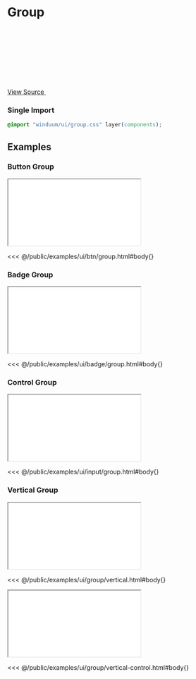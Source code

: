 # Group

<a href="https://github.com/winduum/winduum/blob/main/src/ui/group.css" target="_blank" rel="noreferrer" class="winduum-gh-link">View Source <svg><use href="#icon-gh" /></svg></a>

### Single Import

```css
@import "winduum/ui/group.css" layer(components);
```

## Examples

### Button Group

<iframe onload="this.style.visibility = 'visible';" src="/examples/ui/btn/group.html"></iframe>

<<< @/public/examples/ui/btn/group.html#body{}

### Badge Group

<iframe onload="this.style.visibility = 'visible';" src="/examples/ui/badge/group.html"></iframe>

<<< @/public/examples/ui/badge/group.html#body{}

### Control Group

<iframe onload="this.style.visibility = 'visible';" src="/examples/ui/input/group.html"></iframe>

<<< @/public/examples/ui/input/group.html#body{}

### Vertical Group

<iframe onload="this.style.visibility = 'visible';" src="/examples/ui/group/vertical.html"></iframe>

<<< @/public/examples/ui/group/vertical.html#body{}

<iframe onload="this.style.visibility = 'visible';" src="/examples/ui/group/vertical-control.html"></iframe>

<<< @/public/examples/ui/group/vertical-control.html#body{}

